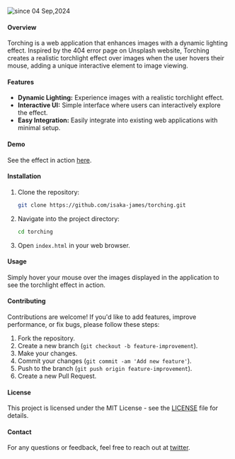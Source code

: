 <p>
  <img src="https://komarev.com/ghpvc/?username=isaka-torching&label=Torching&color=0e75b6&style=flat" alt="since 04 Sep,2024" />
</p>

#### Overview
Torching is a web application that enhances images with a dynamic lighting effect. Inspired by the 404 error page on Unsplash website, Torching creates a realistic torchlight effect over images when the user hovers their mouse, adding a unique interactive element to image viewing.

#### Features
- **Dynamic Lighting:** Experience images with a realistic torchlight effect.
- **Interactive UI:** Simple interface where users can interactively explore the effect.
- **Easy Integration:** Easily integrate into existing web applications with minimal setup.

#### Demo
See the effect in action [here](https://isaka-james.github.io/torching/).

#### Installation
1. Clone the repository:
   ```bash
   git clone https://github.com/isaka-james/torching.git
   ```
2. Navigate into the project directory:
   ```bash
   cd torching
   ```
3. Open `index.html` in your web browser.

#### Usage
Simply hover your mouse over the images displayed in the application to see the torchlight effect in action.

#### Contributing
Contributions are welcome! If you'd like to add features, improve performance, or fix bugs, please follow these steps:
1. Fork the repository.
2. Create a new branch (`git checkout -b feature-improvement`).
3. Make your changes.
4. Commit your changes (`git commit -am 'Add new feature'`).
5. Push to the branch (`git push origin feature-improvement`).
6. Create a new Pull Request.

#### License
This project is licensed under the MIT License - see the [LICENSE](./LICENSE) file for details.

#### Contact
For any questions or feedback, feel free to reach out at [twitter](https://x.com/isakajamess).
